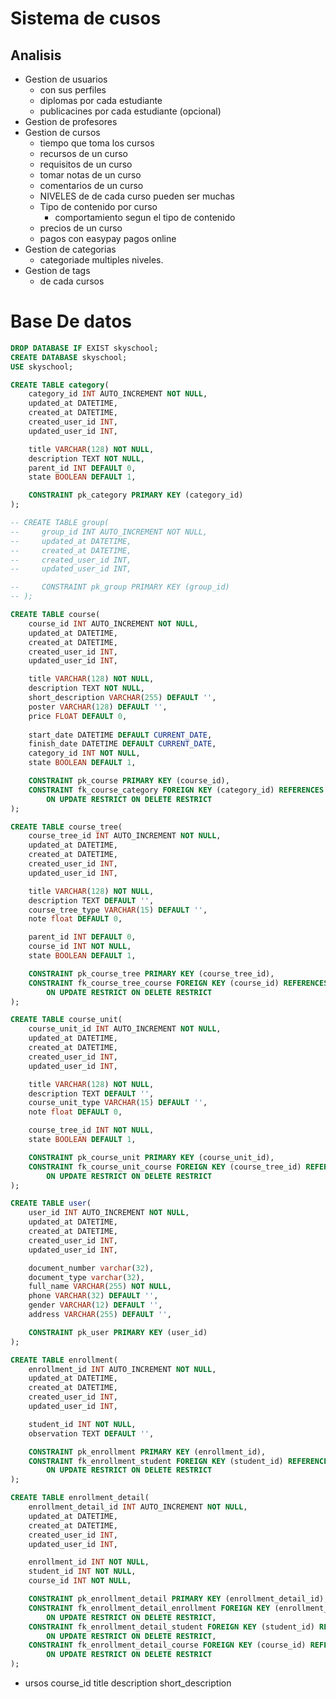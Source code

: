 # Sistema de cusos
## Analisis
* Gestion de usuarios
    - con sus perfiles
    - diplomas por cada estudiante
    - publicacines por cada estudiante (opcional) 
* Gestion de profesores
* Gestion de cursos
    - tiempo que toma los cursos
    - recursos de un curso
    - requisitos de un curso
    - tomar notas de un curso
    - comentarios de un curso
    - NIVELES de de cada curso pueden ser muchas
    - Tipo de contenido por curso
        - comportamiento segun el tipo de contenido
    - precios de un curso
    - pagos con easypay pagos online
* Gestion de categorias
    - categoriade multiples niveles.
* Gestion de tags
    - de cada cursos


# Base De datos
```sql
DROP DATABASE IF EXIST skyschool;
CREATE DATABASE skyschool;
USE skyschool;

CREATE TABLE category(
    category_id INT AUTO_INCREMENT NOT NULL,
    updated_at DATETIME,
    created_at DATETIME,
    created_user_id INT,
    updated_user_id INT,

    title VARCHAR(128) NOT NULL,
    description TEXT NOT NULL,
    parent_id INT DEFAULT 0,
    state BOOLEAN DEFAULT 1,

    CONSTRAINT pk_category PRIMARY KEY (category_id)
);

-- CREATE TABLE group(
--     group_id INT AUTO_INCREMENT NOT NULL,
--     updated_at DATETIME,
--     created_at DATETIME,
--     created_user_id INT,
--     updated_user_id INT,

--     CONSTRAINT pk_group PRIMARY KEY (group_id)
-- );

CREATE TABLE course(
    course_id INT AUTO_INCREMENT NOT NULL,
    updated_at DATETIME,
    created_at DATETIME,
    created_user_id INT,
    updated_user_id INT,

    title VARCHAR(128) NOT NULL,
    description TEXT NOT NULL,
    short_description VARCHAR(255) DEFAULT '',
    poster VARCHAR(128) DEFAULT '',
    price FLOAT DEFAULT 0,
 
    start_date DATETIME DEFAULT CURRENT_DATE,
    finish_date DATETIME DEFAULT CURRENT_DATE,
    category_id INT NOT NULL,
    state BOOLEAN DEFAULT 1,

    CONSTRAINT pk_course PRIMARY KEY (course_id),
    CONSTRAINT fk_course_category FOREIGN KEY (category_id) REFERENCES category (category_id)
        ON UPDATE RESTRICT ON DELETE RESTRICT
);

CREATE TABLE course_tree(
    course_tree_id INT AUTO_INCREMENT NOT NULL,
    updated_at DATETIME,
    created_at DATETIME,
    created_user_id INT,
    updated_user_id INT,

    title VARCHAR(128) NOT NULL,
    description TEXT DEFAULT '',
    course_tree_type VARCHAR(15) DEFAULT '',
    note float DEFAULT 0,

    parent_id INT DEFAULT 0,
    course_id INT NOT NULL,
    state BOOLEAN DEFAULT 1,

    CONSTRAINT pk_course_tree PRIMARY KEY (course_tree_id),
    CONSTRAINT fk_course_tree_course FOREIGN KEY (course_id) REFERENCES course (course_id)
        ON UPDATE RESTRICT ON DELETE RESTRICT
);

CREATE TABLE course_unit(
    course_unit_id INT AUTO_INCREMENT NOT NULL,
    updated_at DATETIME,
    created_at DATETIME,
    created_user_id INT,
    updated_user_id INT,

    title VARCHAR(128) NOT NULL,
    description TEXT DEFAULT '',
    course_unit_type VARCHAR(15) DEFAULT '',
    note float DEFAULT 0,

    course_tree_id INT NOT NULL,
    state BOOLEAN DEFAULT 1,

    CONSTRAINT pk_course_unit PRIMARY KEY (course_unit_id),
    CONSTRAINT fk_course_unit_course FOREIGN KEY (course_tree_id) REFERENCES course_tree (course_tree_id)
        ON UPDATE RESTRICT ON DELETE RESTRICT
);

CREATE TABLE user(
    user_id INT AUTO_INCREMENT NOT NULL,
    updated_at DATETIME,
    created_at DATETIME,
    created_user_id INT,
    updated_user_id INT,

    document_number varchar(32),
    document_type varchar(32),
    full_name VARCHAR(255) NOT NULL,
    phone VARCHAR(32) DEFAULT '',
    gender VARCHAR(12) DEFAULT '',
    address VARCHAR(255) DEFAULT '',

    CONSTRAINT pk_user PRIMARY KEY (user_id)
);

CREATE TABLE enrollment(
    enrollment_id INT AUTO_INCREMENT NOT NULL,
    updated_at DATETIME,
    created_at DATETIME,
    created_user_id INT,
    updated_user_id INT,

    student_id INT NOT NULL,
    observation TEXT DEFAULT '',

    CONSTRAINT pk_enrollment PRIMARY KEY (enrollment_id),
    CONSTRAINT fk_enrollment_student FOREIGN KEY (student_id) REFERENCES student (student_id)
        ON UPDATE RESTRICT ON DELETE RESTRICT
);

CREATE TABLE enrollment_detail(
    enrollment_detail_id INT AUTO_INCREMENT NOT NULL,
    updated_at DATETIME,
    created_at DATETIME,
    created_user_id INT,
    updated_user_id INT,

    enrollment_id INT NOT NULL,
    student_id INT NOT NULL,
    course_id INT NOT NULL,

    CONSTRAINT pk_enrollment_detail PRIMARY KEY (enrollment_detail_id),
    CONSTRAINT fk_enrollment_detail_enrollment FOREIGN KEY (enrollment_id) REFERENCES enrollment (enrollment_id)
        ON UPDATE RESTRICT ON DELETE RESTRICT,
    CONSTRAINT fk_enrollment_detail_student FOREIGN KEY (student_id) REFERENCES student (student_id)
        ON UPDATE RESTRICT ON DELETE RESTRICT,
    CONSTRAINT fk_enrollment_detail_course FOREIGN KEY (course_id) REFERENCES course (course_id)
        ON UPDATE RESTRICT ON DELETE RESTRICT
);

```
* ursos
    course_id
    title
    description
    short_description
    